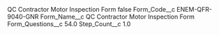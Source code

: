 <?xml version="1.0" encoding="UTF-8"?>
<CustomMetadata xmlns="http://soap.sforce.com/2006/04/metadata" xmlns:xsi="http://www.w3.org/2001/XMLSchema-instance" xmlns:xsd="http://www.w3.org/2001/XMLSchema">
    <label>QC Contractor Motor Inspection Form</label>
    <protected>false</protected>
    <values>
        <field>Form_Code__c</field>
        <value xsi:type="xsd:string">ENEM-QFR-9040-GNR</value>
    </values>
    <values>
        <field>Form_Name__c</field>
        <value xsi:type="xsd:string">QC Contractor Motor Inspection Form</value>
    </values>
    <values>
        <field>Form_Questions__c</field>
        <value xsi:type="xsd:double">54.0</value>
    </values>
    <values>
        <field>Step_Count__c</field>
        <value xsi:type="xsd:double">1.0</value>
    </values>
</CustomMetadata>
